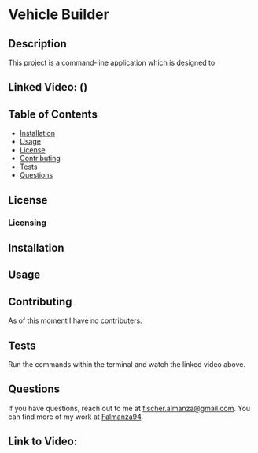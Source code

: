 # Vehicle Builder
## Description
This project is a command-line application which is designed to 

## Linked Video: ()

## Table of Contents
- [Installation](#installation)
- [Usage](#usage)
- [License](#license)
- [Contributing](#contributing)
- [Tests](#tests)
- [Questions](#questions)

## License

### Licensing 



## Installation


## Usage


## Contributing
As of this moment I have no contributers.

## Tests
Run the commands within the terminal and watch the linked video above.

## Questions
If you have questions, reach out to me at [fischer.almanza@gmail.com](mailto:fischer.almanza@gmail.com). You can find more of my work at [Falmanza94](https://github.com/Falmanza94).

## Link to Video:
